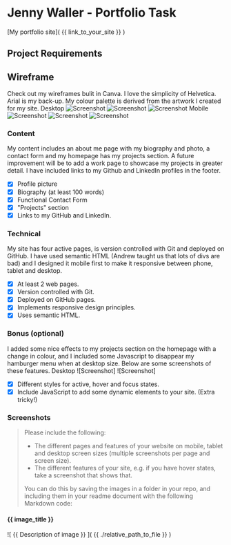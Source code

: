# Jenny Waller - Portfolio Task
[My portfolio site]( {{ link_to_your_site }} )
## Project Requirements
## Wireframe
Check out my wireframes bulit in Canva. I love the simplicity of Helvetica. Arial is my back-up. My colour palette is derived from the artwork I created for my site.
Desktop
![Screenshot](../Portfolio%20website/Wireframes/Desktop_Wireframe_Home.png)
![Screenshot](../Portfolio%20website/Wireframes/Desktop_Wirefame_About.png)
![Screenshot](../Portfolio%20website/Wireframes/Desktop_Wireframe_Contact.png)
Mobile
![Screenshot](../Portfolio%20website/Wireframes/Mobile_Wireframe_Home.png)
![Screenshot](../Portfolio%20website/Wireframes/Mobile_Wirefame_About.png)
![Screenshot](../Portfolio%20website/Wireframes/Mobile_Wireframe_Contact.png)

### Content
My content includes an about me page with my biography and photo, a contact form and my homepage has my projects section. A future improvement will be to add a work page to showcase my projects in greater detail. I have included links to my Github and LinkedIn profiles in the footer.
- [X] Profile picture
- [X] Biography (at least 100 words)
- [X] Functional Contact Form
- [X] "Projects" section
- [X] Links to my GitHub and LinkedIn.
### Technical
My site has four active pages, is version controlled with Git and deployed on GitHub. I have used semantic HTML (Andrew taught us that lots of divs are bad) and I designed it mobile first to make it responsive between phone, tablet and desktop.
- [X] At least 2 web pages.
- [X] Version controlled with Git.
- [X] Deployed on GitHub pages.
- [X] Implements responsive design principles.
- [X] Uses semantic HTML.
### Bonus (optional)
I added some nice effects to my projects section on the homepage with a change in colour, and I included some Javascript to disappear my hamburger menu when at desktop size. Below are some screenshots of these features.
Desktop
![Screenshot]
![Screenshot]
- [X] Different styles for active, hover and focus states.
- [X] Include JavaScript to add some dynamic elements to your site. (Extra
tricky!)
### Screenshots
> Please include the following:
> - The different pages and features of your website on mobile, tablet and
desktop screen sizes (multiple screenshots per page and screen size).
> - The different features of your site, e.g. if you have hover states, take a
screenshot that shows that.
>
> You can do this by saving the images in a folder in your repo, and including
them in your readme document with the following Markdown code:
#### {{ image_title }}
![ {{ Description of image }} ]( {{ ./relative_path_to_file }} )